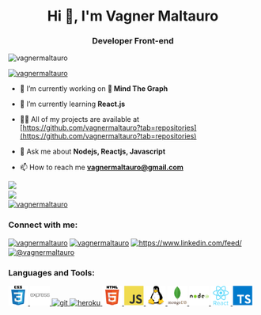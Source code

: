 <h1 align="center">Hi 👋, I'm Vagner Maltauro</h1>
<h3 align="center">Developer Front-end</h3>



<p align="left"> <img src="https://komarev.com/ghpvc/?username=vagnermaltauro&label=Profile%20views&color=0e75b6&style=discord" alt="vagnermaltauro" /> </p>

<p align="left"> <a href="https://twitter.com/vagnermaltauro" target="blank"><img src="https://img.shields.io/twitter/follow/vagnermaltauro?logo=twitter&style=for-the-badge" alt="vagnermaltauro" /></a> </p>

- 🔭 I’m currently working on **:brain: Mind The Graph**

- 🌱 I’m currently learning **React.js**

- 👨‍💻 All of my projects are available at [https://github.com/vagnermaltauro?tab=repositories](https://github.com/vagnermaltauro?tab=repositories)

- 💬 Ask me about **Nodejs, Reactjs, Javascript**

- 📫 How to reach me **vagnermaltauro@gmail.com**


<div>
<div>
  <img height="180em" src="https://github-readme-stats.vercel.app/api?username=vagnermaltauro&show_icons=true&theme=github_dark&include_all_commits=true&count_private=true&hide_border=true&langs_count=8"/>
</div>

<div>
  <a href="https://github.com/vagnermaltauro">
  <img height="190em" src="https://github-readme-stats.vercel.app/api/top-langs/?username=vagnermaltauro&layout=compact&langs_count=7&theme=github_dark&hide_border=true"/>
  </a>
</div>

<div>
  <a href="https://github.com/ryo-ma/github-profile-trophy"><img src="https://github-profile-trophy.vercel.app/?username=vagnermaltauro&theme=discord&row=2&column=3" alt="vagnermaltauro" /></a> 
  </div>
</div>

<!-- ### Blogs posts -->
<!-- BLOG-POST-LIST:START -->
<!-- BLOG-POST-LIST:END -->

<h3 align="left">Connect with me:</h3>
<p align="left">
<a href="https://dev.to/vagnermaltauro" target="blank"><img align="center" src="https://raw.githubusercontent.com/rahuldkjain/github-profile-readme-generator/master/src/images/icons/Social/devto.svg" alt="vagnermaltauro" height="30" width="40" /></a>
<a href="https://twitter.com/vagnermaltauro" target="blank"><img align="center" src="https://raw.githubusercontent.com/rahuldkjain/github-profile-readme-generator/master/src/images/icons/Social/twitter.svg" alt="vagnermaltauro" height="30" width="40" /></a>
<a href="https://linkedin.com/in/vagnermaltauro" target="blank"><img align="center" src="https://raw.githubusercontent.com/rahuldkjain/github-profile-readme-generator/master/src/images/icons/Social/linked-in-alt.svg" alt="https://www.linkedin.com/feed/" height="30" width="40" /></a>
<a href="https://hashnode.com/@vagnermaltauro" target="blank"><img align="center" src="https://raw.githubusercontent.com/rahuldkjain/github-profile-readme-generator/master/src/images/icons/Social/hashnode.svg" alt="@vagnermaltauro" height="30" width="40" /></a>
</p>

<h3 align="left">Languages and Tools:</h3>
<p align="left"> <a href="https://www.w3schools.com/css/" target="_blank" rel="noreferrer"> <img src="https://raw.githubusercontent.com/devicons/devicon/master/icons/css3/css3-original-wordmark.svg" alt="css3" width="40" height="40"/> </a> <a href="https://expressjs.com" target="_blank" rel="noreferrer"> <img src="https://raw.githubusercontent.com/devicons/devicon/master/icons/express/express-original-wordmark.svg" alt="express" width="40" height="40"/> </a> <a href="https://git-scm.com/" target="_blank" rel="noreferrer"> <img src="https://www.vectorlogo.zone/logos/git-scm/git-scm-icon.svg" alt="git" width="40" height="40"/> </a> <a href="https://heroku.com" target="_blank" rel="noreferrer"> <img src="https://www.vectorlogo.zone/logos/heroku/heroku-icon.svg" alt="heroku" width="40" height="40"/> </a> <a href="https://www.w3.org/html/" target="_blank" rel="noreferrer"> <img src="https://raw.githubusercontent.com/devicons/devicon/master/icons/html5/html5-original-wordmark.svg" alt="html5" width="40" height="40"/> </a> <a href="https://developer.mozilla.org/en-US/docs/Web/JavaScript" target="_blank" rel="noreferrer"> <img src="https://raw.githubusercontent.com/devicons/devicon/master/icons/javascript/javascript-original.svg" alt="javascript" width="40" height="40"/> </a> <a href="https://www.linux.org/" target="_blank" rel="noreferrer"> <img src="https://raw.githubusercontent.com/devicons/devicon/master/icons/linux/linux-original.svg" alt="linux" width="40" height="40"/> </a> <a href="https://www.mongodb.com/" target="_blank" rel="noreferrer"> <img src="https://raw.githubusercontent.com/devicons/devicon/master/icons/mongodb/mongodb-original-wordmark.svg" alt="mongodb" width="40" height="40"/> </a> <a href="https://nodejs.org" target="_blank" rel="noreferrer"> <img src="https://raw.githubusercontent.com/devicons/devicon/master/icons/nodejs/nodejs-original-wordmark.svg" alt="nodejs" width="40" height="40"/> </a> <a href="https://reactjs.org/" target="_blank" rel="noreferrer"> <img src="https://raw.githubusercontent.com/devicons/devicon/master/icons/react/react-original-wordmark.svg" alt="react" width="40" height="40"/> </a>  <a href="https://www.typescriptlang.org/" target="_blank" rel="noreferrer"> <img src="https://raw.githubusercontent.com/devicons/devicon/master/icons/typescript/typescript-original.svg" alt="typescript" width="40" height="40"/> </a> </p>

<!-- <p><img align="left" src="https://github-readme-stats.vercel.app/api/top-langs?username=vagnermaltauro&show_icons=true&locale=en&layout=compact" alt="vagnermaltauro" /></p> -->
<!-- 
<p>&nbsp;<img align="center" src="https://github-readme-stats.vercel.app/api?username=vagnermaltauro&show_icons=true&locale=en" alt="vagnermaltauro" /></p>

<p><img align="center" src="https://github-readme-streak-stats.herokuapp.com/?user=vagnermaltauro&" alt="vagnermaltauro" /></p> -->
